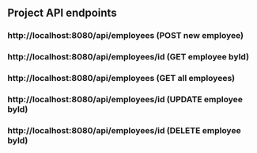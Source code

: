 ## Project API endpoints
### http://localhost:8080/api/employees        (POST new employee)
### http://localhost:8080/api/employees/id   (GET employee byId)
### http://localhost:8080/api/employees    (GET all employees)
### http://localhost:8080/api/employees/id   (UPDATE employee byId)
### http://localhost:8080/api/employees/id   (DELETE employee byId)
